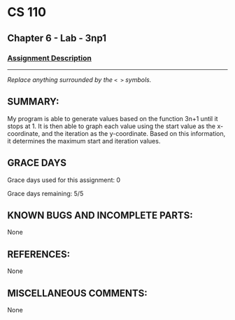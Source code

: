 # CS 110
## Chapter 6 - Lab - 3np1

### [Assignment Description](https://docs.google.com/document/d/1k8qs8vIsvlLiU3KX9Uql6LjVPWp0CBAjo_oArBhH2k4/edit?usp=sharing)

***

_Replace anything surrounded by the `< >` symbols._

## SUMMARY:
 My program is able to generate values based on the function 3n+1 until it stops at 1. It is then able to graph each value using the start value as the x-coordinate, and the iteration as the y-coordinate. Based on this information, it determines the maximum start and iteration values.
 
## GRACE DAYS
Grace days used for this assignment: 0

Grace days remaining: 5/5

## KNOWN BUGS AND INCOMPLETE PARTS:
 None

## REFERENCES:
None

## MISCELLANEOUS COMMENTS:
None